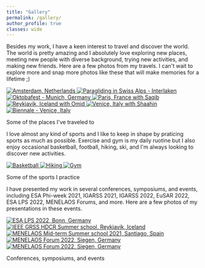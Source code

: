 ```yaml
---
title: "Gallery"
permalink: /gallery/
author_profile: true
classes: wide
---
```


Besides my work, I have a keen interest to travel and discover the world. The world is pretty amazing and I absolutely love exploring new places, meeting new people with diverse background, trying new activities, and making new friends. Here are a few photos from my travels. I can't wait to explore more and snap more photos like these that will make memories for a lifetime ;) 


<div class="gallery-scroll">
  <a href="/images/Travel/Amsterdam.jpeg" title="Amsterdam, Netherlands" class="image-popup">
    <img class="gallery-img" src="/images/Travel/Amsterdam.jpeg" alt="Amsterdam, Netherlands">
  </a>
  <a href="/images/Travel/Interlaken.jpeg" title="Paragliding in Swiss Alps - Interlaken" class="image-popup">
    <img class="gallery-img" src="/images/Travel/Interlaken.jpeg" alt="Paragliding in Swiss Alps - Interlaken">
  </a>
  <a href="/images/Travel/Munich - Octoberfest.jpeg" title="Oktobafest - Munich, Germany" class="image-popup">
    <img class="gallery-img" src="/images/Travel/Munich - Octoberfest.jpeg" alt="Oktobafest - Munich, Germany">
  </a>
  <a href="/images/Travel/Paris - With Saqib.jpeg" title="Paris, France with Saqib" class="image-popup">
    <img class="gallery-img" src="/images/Travel/Paris - With Saqib.jpeg" alt="Paris, France with Saqib">
  </a>
  <a href="/images/Travel/Reykjavik - With Omid.jpeg" title="Reykjavik, Iceland with Omid" class="image-popup">
    <img class="gallery-img" src="/images/Travel/Reykjavik - With Omid.jpeg" alt="Reykjavik, Iceland with Omid">
  </a>
    <a href="/images/Travel/Venice - With Shaahin.jpeg" title="Venice, Italy with Shaahin" class="image-popup">
    <img class="gallery-img" src="/images/Travel/Venice - With Shaahin.jpeg" alt="Venice, Italy with Shaahin">
  </a>
    <a href="/images/Travel/Venice - Biennale.jpeg" title="Biennale - Venice, Italy" class="image-popup">
    <img class="gallery-img" src="/images/Travel/Venice - Biennale.jpeg" alt="Biennale - Venice, Italy">
  </a>
</div>
<p class="gallery-caption">Some of the places I've traveled to</p>

I love almost any kind of sports and I like to keep in shape by praticing sports as much as possible. Exercise and gym is my daily ruotine but I also enjoy occasional basketball, football, hiking, ski, and I'm always looking to discover new activities.

<div class="gallery-scroll">
  <a href="/images/Sports/Basketball.jpeg" title="Basketball" class="image-popup">
    <img class="gallery-img" src="/images/Sports/Basketball.jpeg" alt="Basketball">
  </a>
  <a href="/images/Sports/Hiking.jpeg" title="Hiking" class="image-popup">
    <img class="gallery-img" src="/images/Sports/Hiking.jpeg" alt="Hiking">
  </a>
  <a href="/images/Sports/Gym2.jpeg" title="Gym" class="image-popup">
    <img class="gallery-img" src="/images/Sports/Gym2.jpeg" alt="Gym">
  </a>
</div>
<p class="gallery-caption">Some of the sports I practice</p>

I have presented my work in several conferences, symposiums, and events, including ESA Phi-week 2021, IGARSS 2021, IGARSS 2022, EuSAR 2022, ESA LPS 2022, MENELAOS Forums, and more. Here are a few photos of my presentations in these events.

<div class="gallery-scroll">
  <a href="/images/Conferences/Bonn - LPS.jpeg" title="ESA LPS 2022, Bonn, Germany" class="image-popup">
    <img class="gallery-img" src="/images/Conferences/Bonn - LPS.jpeg" alt="ESA LPS 2022, Bonn, Germany">
  </a>
  <a href="/images/Conferences/Reykjavik - HDCR.jpeg" title="IEEE GRSS HDCR Summer school, Reykjavik, Iceland" class="image-popup">
    <img class="gallery-img" src="/images/Conferences/Reykjavik - HDCR.jpeg" alt="IEEE GRSS HDCR Summer school, Reykjavik, Iceland">
  </a>
  <a href="/images/Conferences/Santiago - MENELAOS Presentation.jpeg" title="MENELAOS Mid-term Summer school 2021, Santiago, Spain" class="image-popup">
    <img class="gallery-img" src="/images/Conferences/Santiago - MENELAOS Presentation.jpeg" alt="MENELAOS Mid-term Summer school 2021, Santiago, Spain">
  </a>
    <a href="/images/Conferences/Siegen - MENELAOS Forum Presentation.jpeg" title="MENELAOS Forum 2022, Siegen, Germany" class="image-popup">
    <img class="gallery-img" src="/images/Conferences/Siegen - MENELAOS Forum Presentation.jpeg" alt="MENELAOS Forum 2022, Siegen, Germany">
  </a>
    <a href="/images/Conferences/Siegen - MENELAOS Forum - Group.jpeg" title="MENELAOS Forum 2022, Siegen, Germany" class="image-popup">
    <img class="gallery-img" src="/images/Conferences/Siegen - MENELAOS Forum - Group.jpeg" alt="MENELAOS Forum 2022, Siegen, Germany">
  </a>
</div>
<p class="gallery-caption">Conferences, symposiums, and events</p>
